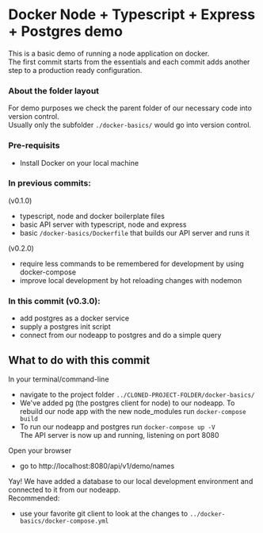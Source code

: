 # Docker Node + Typescript + Express + Postgres demo
This is a basic demo of running a node application on docker.  
The first commit starts from the essentials and each commit adds another step to a production ready configuration.

### About the folder layout
For demo purposes we check the parent folder of our necessary code into version control.  
Usually only the subfolder `./docker-basics/` would go into version control.

### Pre-requisits
- Install Docker on your local machine

### In previous commits:
(v0.1.0)  
 - typescript, node and docker boilerplate files
 - basic API server with typescript, node and express
 - basic `/docker-basics/Dockerfile` that builds our API server and runs it

(v0.2.0)
 - require less commands to be remembered for development by using docker-compose
 - improve local development by hot reloading changes with nodemon

### In this commit (v0.3.0):
 - add postgres as a docker service
 - supply a postgres init script
 - connect from our nodeapp to postgres and do a simple query

 ## What to do with this commit
 In your terminal/command-line
 - navigate to the project folder `../CLONED-PROJECT-FOLDER/docker-basics/` 
 - We've added pg (the postgres client for node) to our nodeapp. To rebuild our node app with the new node_modules run `docker-compose build`  
 - To run our nodeapp and postgres run `docker-compose up -V`  
 The API server is now up and running, listening on port 8080
 
 Open your browser
 - go to http://localhost:8080/api/v1/demo/names
 
Yay! We have added a database to our local development environment and connected to it from our nodeapp.  
Recommended:
 - use your favorite git client to look at the changes to `../docker-basics/docker-compose.yml`